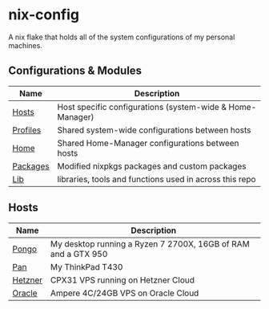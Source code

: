 # nix-config

A nix flake that holds all of the system configurations of my personal machines.

## Configurations & Modules

Name        		| Description
----------------------- | -----------
[Hosts](./hosts)	| Host specific configurations (system-wide & Home-Manager)
[Profiles](./profiles)  | Shared system-wide configurations between hosts
[Home](./home)          | Shared Home-Manager configurations between hosts
[Packages](./packages)  | Modified nixpkgs packages and custom packages
[Lib](./lib)            | libraries, tools and functions used in across this repo

## Hosts

Name              		     	    | Description
------------------------------------------- | -----------
[Pongo](./hosts/pongo) 	                    | My desktop running a Ryzen 7 2700X, 16GB of RAM and a GTX 950 
[Pan](./hosts/pan)     	                    | My ThinkPad T430
[Hetzner](./hosts/hetzner)                  | CPX31 VPS running on Hetzner Cloud
[Oracle](./hosts/oracle)                    | Ampere 4C/24GB VPS on Oracle Cloud
